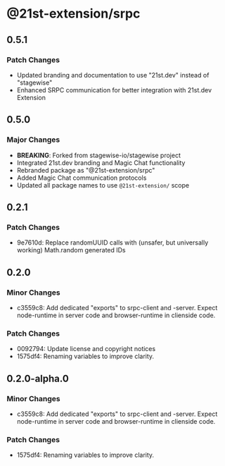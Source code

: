 # @21st-extension/srpc

## 0.5.1

### Patch Changes

- Updated branding and documentation to use "21st.dev" instead of "stagewise"
- Enhanced SRPC communication for better integration with 21st.dev Extension

## 0.5.0

### Major Changes

- **BREAKING**: Forked from stagewise-io/stagewise project
- Integrated 21st.dev branding and Magic Chat functionality
- Rebranded package as "@21st-extension/srpc"
- Added Magic Chat communication protocols
- Updated all package names to use `@21st-extension/` scope

## 0.2.1

### Patch Changes

- 9e7610d: Replace randomUUID calls with (unsafer, but universally working) Math.random generated IDs

## 0.2.0

### Minor Changes

- c3559c8: Add dedicated "exports" to srpc-client and -server. Expect node-runtime in server code and browser-runtime in clienside code.

### Patch Changes

- 0092794: Update license and copyright notices
- 1575df4: Renaming variables to improve clarity.

## 0.2.0-alpha.0

### Minor Changes

- c3559c8: Add dedicated "exports" to srpc-client and -server. Expect node-runtime in server code and browser-runtime in clienside code.

### Patch Changes

- 1575df4: Renaming variables to improve clarity.
